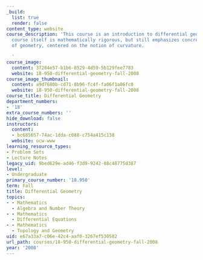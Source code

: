 ```yaml
---
_build:
  list: true
  render: false
content_type: website
course_description: 'This course is an introduction to differential geometry. The
  course itself is mathematically rigorous, but still emphasizes concrete aspects
  of geometry, centered on the notion of curvature.

  '
course_image:
  content: 3f204e57-b1b6-8529-4d59-5b129fee7783
  website: 18-950-differential-geometry-fall-2008
course_image_thumbnail:
  content: a9d7680b-cd71-8b96-fc4f-fa06f1a86fc0
  website: 18-950-differential-geometry-fall-2008
course_title: Differential Geometry
department_numbers:
- '18'
extra_course_numbers: ''
hide_download: false
instructors:
  content:
  - bc685657-74ac-1dda-c088-c754a415c138
  website: ocw-www
learning_resource_types:
- Problem Sets
- Lecture Notes
legacy_uid: 9bed629e-ad46-f3d9-9242-08c48775d387
level:
- Undergraduate
primary_course_number: '18.950'
term: Fall
title: Differential Geometry
topics:
- - Mathematics
  - Algebra and Number Theory
- - Mathematics
  - Differential Equations
- - Mathematics
  - Topology and Geometry
uid: e67a33a7-c06e-42c4-aaf0-3267ef530582
url_path: courses/18-950-differential-geometry-fall-2008
year: '2008'
---
```

